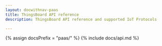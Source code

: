 ```yaml
---
layout: docwithnav-paas
title: ThingsBoard API reference
description: ThingsBoard API reference and supported IoT Protocols

---
```

{% assign docsPrefix = "paas/" %}
{% include docs/api.md %}
